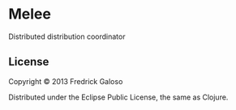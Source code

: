 # Melee

Distributed distribution coordinator

## License

Copyright © 2013 Fredrick Galoso

Distributed under the Eclipse Public License, the same as Clojure.
